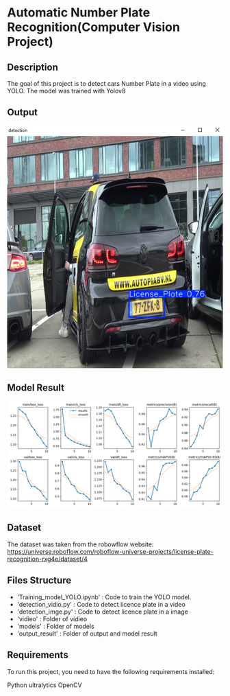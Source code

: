 # Automatic Number Plate Recognition(Computer Vision Project)

## Description
The goal of this project is to detect cars Number Plate in a video using YOLO. 
The model was trained with Yolov8

## Output
![Output](output/test.PNG)

## Model Result
![Result](output/results.png)

## Dataset
The dataset was taken from the robowflow website:
https://universe.roboflow.com/roboflow-universe-projects/license-plate-recognition-rxg4e/dataset/4

## Files Structure
- 'Training_model_YOLO.ipynb' : Code to train the YOLO model.
- 'detection_vidio.py'        : Code to detect licence plate in a video
- 'detection_imge.py'         : Code to detect licence plate in a image
- 'vidieo'                    : Folder of vidieo
- 'models'                    : Folder of models
- 'output_result'             : Folder of output and model result

## Requirements
To run this project, you need to have the following requirements installed:

Python
ultralytics
OpenCV

